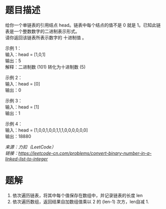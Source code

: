 # 题目描述
给你一个单链表的引用结点 head。链表中每个结点的值不是 0 就是 1。已知此链表是一个整数数字的二进制表示形式。  
请你返回该链表所表示数字的 十进制值 。  

示例 1：  
输入：head = [1,0,1]  
输出：5  
解释：二进制数 (101) 转化为十进制数 (5)  

示例 2：  
输入：head = [0]  
输出：0  

示例 3：  
输入：head = [1]  
输出：1  

示例 4：  
输入：head = [1,0,0,1,0,0,1,1,1,0,0,0,0,0,0]  
输出：18880  

*来源：力扣（LeetCode）*  
*链接：https://leetcode-cn.com/problems/convert-binary-number-in-a-linked-list-to-integer*  

# 题解
1. 依次遍历链表，将其中每个值保存在数组中，并记录链表的长度 len  
2. 依次遍历数组，返回结果自加数组值乘以 2 的 (len-1) 次方，len自减 1.
